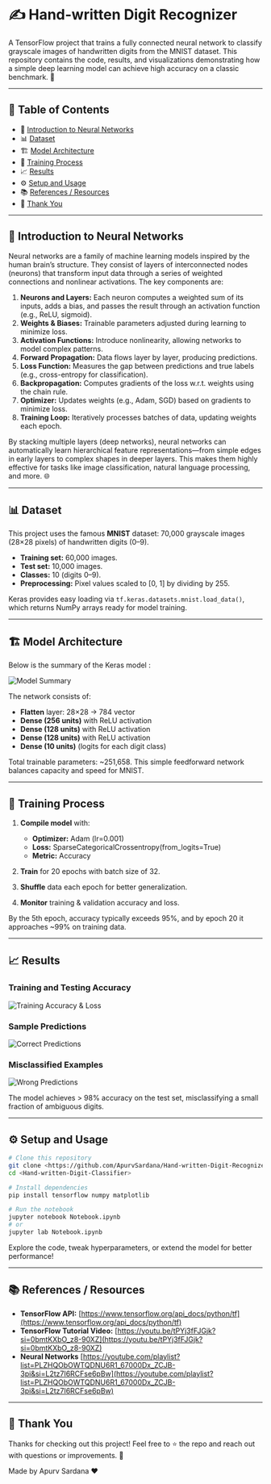 # ✍️ Hand-written Digit Recognizer

A TensorFlow project that trains a fully connected neural network to classify grayscale images of handwritten digits from the MNIST dataset. This repository contains the code, results, and visualizations demonstrating how a simple deep learning model can achieve high accuracy on a classic benchmark. 🚀

---

## 📖 Table of Contents

* 🧠 [Introduction to Neural Networks](#🧠-introduction-to-neural-networks)
* 📊 [Dataset](#📊-dataset)
* 🏗️ [Model Architecture](#🏗️-model-architecture)
* 🔄 [Training Process](#🔄-training-process)
* 📈 [Results](#📈-results)
* ⚙️ [Setup and Usage](#⚙️-setup-and-usage)
* 📚 [References / Resources](#📚-references--resources)
* 🙏 [Thank You](#🙏-thank-you)

---

## 🧠 Introduction to Neural Networks

Neural networks are a family of machine learning models inspired by the human brain’s structure. They consist of layers of interconnected nodes (neurons) that transform input data through a series of weighted connections and nonlinear activations. The key components are:

1. **Neurons and Layers:** Each neuron computes a weighted sum of its inputs, adds a bias, and passes the result through an activation function (e.g., ReLU, sigmoid).
2. **Weights & Biases:** Trainable parameters adjusted during learning to minimize loss.
3. **Activation Functions:** Introduce nonlinearity, allowing networks to model complex patterns.
4. **Forward Propagation:** Data flows layer by layer, producing predictions.
5. **Loss Function:** Measures the gap between predictions and true labels (e.g., cross-entropy for classification).
6. **Backpropagation:** Computes gradients of the loss w\.r.t. weights using the chain rule.
7. **Optimizer:** Updates weights (e.g., Adam, SGD) based on gradients to minimize loss.
8. **Training Loop:** Iteratively processes batches of data, updating weights each epoch.

By stacking multiple layers (deep networks), neural networks can automatically learn hierarchical feature representations—from simple edges in early layers to complex shapes in deeper layers. This makes them highly effective for tasks like image classification, natural language processing, and more. 🌐

---

## 📊 Dataset

This project uses the famous **MNIST** dataset: 70,000 grayscale images (28×28 pixels) of handwritten digits (0–9).

* **Training set:** 60,000 images.
* **Test set:** 10,000 images.
* **Classes:** 10 (digits 0–9).
* **Preprocessing:** Pixel values scaled to \[0, 1] by dividing by 255.

Keras provides easy loading via `tf.keras.datasets.mnist.load_data()`, which returns NumPy arrays ready for model training.

---

## 🏗️ Model Architecture

Below is the summary of the Keras model :

![Model Summary](images/ModelSummary.png)

The network consists of:

* **Flatten** layer: 28×28 → 784 vector
* **Dense (256 units)** with ReLU activation
* **Dense (128 units)** with ReLU activation
* **Dense (128 units)** with ReLU activation
* **Dense (10 units)** (logits for each digit class)

Total trainable parameters: \~251,658. This simple feedforward network balances capacity and speed for MNIST.

---

## 🔄 Training Process

1. **Compile model** with:

   * **Optimizer:** Adam (lr=0.001)
   * **Loss:** SparseCategoricalCrossentropy(from\_logits=True)
   * **Metric:** Accuracy
2. **Train** for 20 epochs with batch size of 32.
3. **Shuffle** data each epoch for better generalization.
4. **Monitor** training & validation accuracy and loss.

By the 5th epoch, accuracy typically exceeds 95%, and by epoch 20 it approaches \~99% on training data.

---

## 📈 Results

### Training and Testing Accuracy

![Training Accuracy & Loss](images/Accuracies.png)

### Sample Predictions

![Correct Predictions](images/SomeTestResults.png)

### Misclassified Examples

![Wrong Predictions](images/SomeWrongResults.png)

The model achieves > 98% accuracy on the test set, misclassifying a small fraction of ambiguous digits.

---

## ⚙️ Setup and Usage

```bash
# Clone this repository
git clone <https://github.com/ApurvSardana/Hand-written-Digit-Recognizer.git>
cd <Hand-written-Digit-Classifier>

# Install dependencies
pip install tensorflow numpy matplotlib

# Run the notebook
jupyter notebook Notebook.ipynb
# or
jupyter lab Notebook.ipynb
```

Explore the code, tweak hyperparameters, or extend the model for better performance!

---

## 📚 References / Resources

* **TensorFlow API:** [https://www.tensorflow.org/api_docs/python/tf](https://www.tensorflow.org/api_docs/python/tf)
* **TensorFlow Tutorial Video:** [https://youtu.be/tPYj3fFJGjk?si=0bmtKXbO_z8-90XZ](https://youtu.be/tPYj3fFJGjk?si=0bmtKXbO_z8-90XZ)
* **Neural Networks** [https://youtube.com/playlist?list=PLZHQObOWTQDNU6R1_67000Dx_ZCJB-3pi&si=L2tz7I6RCFse6pBw](https://youtube.com/playlist?list=PLZHQObOWTQDNU6R1_67000Dx_ZCJB-3pi&si=L2tz7I6RCFse6pBw)

---

## 🙏 Thank You

Thanks for checking out this project! Feel free to ⭐ the repo and reach out with questions or improvements. 🎉

Made by Apurv Sardana ❤️
